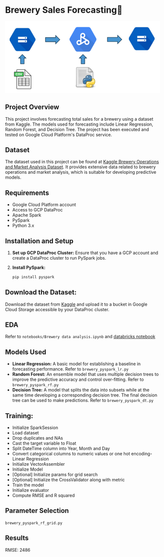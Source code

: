 # Brewery Sales Forecasting🍺
![cloud](imgs/cloud.png)
## Project Overview
This project involves forecasting total sales for a brewery using a dataset from Kaggle. The models used for forecasting include Linear Regression, Random Forest, and Decision Tree. The project has been executed and tested on Google Cloud Platform's DataProc service.

## Dataset
The dataset used in this project can be found at [Kaggle Brewery Operations and Market Analysis Dataset](https://www.kaggle.com/datasets/ankurnapa/brewery-operations-and-market-analysis-dataset/). It provides extensive data related to brewery operations and market analysis, which is suitable for developing predictive models.

## Requirements
- Google Cloud Platform account
- Access to GCP DataProc
- Apache Spark
- PySpark
- Python 3.x

## Installation and Setup
1. **Set up GCP DataProc Cluster:**
   Ensure that you have a GCP account and create a DataProc cluster to run PySpark jobs.

2. **Install PySpark:**
   ```bash
   pip install pyspark
    ```
## Download the Dataset:
Download the dataset from [Kaggle](https://www.kaggle.com/datasets/ankurnapa/brewery-operations-and-market-analysis-dataset/) and upload it to a bucket in Google Cloud Storage accessible by your DataProc cluster.

## EDA
Refer to `notebooks/Brewery data analysis.ipynb` and [databricks notebook](https://databricks-prod-cloudfront.cloud.databricks.com/public/4027ec902e239c93eaaa8714f173bcfc/5182382688665269/526089589527995/7916894787093757/latest.html )

## Models Used

* **Linear Regression:** A basic model for establishing a baseline in forecasting performance. Refer to `brewery_pyspark_lr.py`
* **Random Forest:** An ensemble model that uses multiple decision trees to improve the predictive accuracy and control over-fitting. Refer to `brewery_pyspark_rf.py`
*  **Decision Tree:** A model that splits the data into subsets while at the same time developing a corresponding decision tree. The final decision tree can be used to make predictions. Refer to `brewery_pyspark_dt.py`

## Training:
* Initialize SparkSession
* Load dataset
* Drop duplicates and NAs
* Cast the target variable to Float
* Split DateTime column into Year, Month and Day
* Convert categorical columns to numeric values or one hot encoding-Linear Regression
* Initialize VectorAssembler
* Initialize Model
* [Optional] Initialize params for grid search
* [Optional] Initialize the CrossValidator along with metric
* Train the model
* Initialize evaluator
* Compute RMSE and R squared

## Parameter Selection
`brewery_pyspark_rf_grid.py`

## Results

RMSE: 2486
